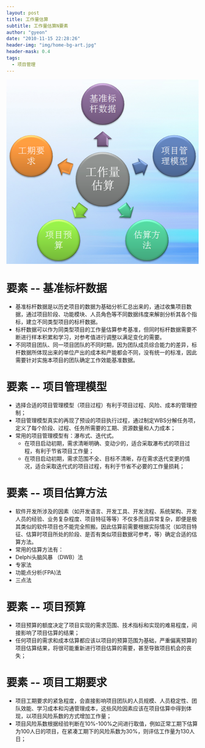 ```yaml
---
layout: post
title: 工作量估算
subtitle: 工作量估算N要素
author: "gyeon"
date: "2010-11-15 22:28:26"
header-img: "img/home-bg-art.jpg"
header-mask: 0.4
tags:
  - 项目管理
---
```


![](vx_images/352967046655527.png)
# 要素 --  基准标杆数据
* 基准标杆数据是以历史项目的数据为基础分析汇总出来的，通过收集项目数据，通过项目阶段、功能模块、人员角色等不同数据纬度来解剖分析其各个指标，建立不同类型项目的标杆数据。
* 标杆数据可以作为同类型项目的工作量估算参考基准，但同时标杆数据需要不断进行样本积累和学习，对参考值进行调整以满足变化的需要。
* 不同项目团队、同一项目团队的不同时期，因为团队成员综合能力的差异，标杆数据所体现出来的单位产出的成本和产能都会不同，没有统一的标准，因此需要针对实施本项目的团队确定工作效能基准数据。

# 要素 --  项目管理模型
* 选择合适的项目管理模型（项目过程）有利于项目过程、风险、成本的管理控制；
* 项目管理模型真实的再现了预设的项目执行过程，通过制定WBS分解任务项，定义了每个阶段、过程、任务所需要的工期、资源数量和人力成本；
* 常用的项目管理模型有：瀑布式、迭代式。
  * 在项目启动初期，需求清晰明确、变动少的，适合采取瀑布式的项目过程，有利于节省项目工作量；
  * 在项目启动初期，需求范围不全、目标不清晰，存在需求迭代变更的情况，适合采取迭代式的项目过程，有利于节省不必要的工作量损耗；

# 要素 --  项目估算方法
* 软件开发所涉及的因素（如开发语言、开发工具、开发流程、系统架构、开发人员的经验、业务复杂程度、项目特征等等）不仅多而且异常复杂，即便是极其类似的软件项目也不能完全照搬。因此估算前需要根据实际情况（如项目特征、估算时项目所处的阶段、是否有类似项目数据可参考，等）确定合适的估算方法。
* 常用的估算方法有：
* Delphi头脑风暴 （DWB）法
* 专家法
* 功能点分析(FPA)法
* 三点法

# 要素 --  项目预算
* 项目预算的额度决定了项目实现的需求范围、技术指标和实现的难易程度，间接影响了项目估算的结果；
* 任何项目的需求和成本估算都应该以项目的预算范围为基础，严重偏离预算的项目估算结果，将很可能重新进行项目估算的需要，甚至导致项目机会的丧失；

# 要素 --  项目工期要求
* 项目工期要求的紧急程度，会直接影响项目团队的人员规模、人员稳定性、团队效能、学习成本和沟通管理成本，这些风险因素应该在项目估算中得到体现，以项目风险系数的方式增加工作量；
* 项目风险系数根据经验判断在10%-100%之间进行取值，例如正常工期下估算为100人日的项目，在紧凑工期下的风险系数为30%，则评估工作量为130人日；
